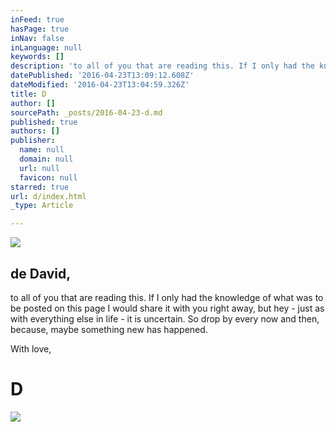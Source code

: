 ```yaml
---
inFeed: true
hasPage: true
inNav: false
inLanguage: null
keywords: []
description: 'to all of you that are reading this. If I only had the knowledge of what was to be posted on this page I would share it with you right away, but hey - just as with everything else in life - it is uncertain. So drop by every now and then, because, maybe something new has happened.'
datePublished: '2016-04-23T13:09:12.608Z'
dateModified: '2016-04-23T13:04:59.326Z'
title: D
author: []
sourcePath: _posts/2016-04-23-d.md
published: true
authors: []
publisher:
  name: null
  domain: null
  url: null
  favicon: null
starred: true
url: d/index.html
_type: Article

---
```

![](https://the-grid-user-content.s3-us-west-2.amazonaws.com/523370cc-141d-483a-8749-918b546a12d5.png)

## de David, 

to all of you that are reading this. If I only had the knowledge of what was to be posted on this page I would share it with you right away, but hey - just as with everything else in life - it is uncertain. So drop by every now and then, because, maybe something new has happened.

With love, 

# D
![](https://the-grid-user-content.s3-us-west-2.amazonaws.com/2b4b802f-c01d-4e75-b6b1-7df6eaa171c7.png)